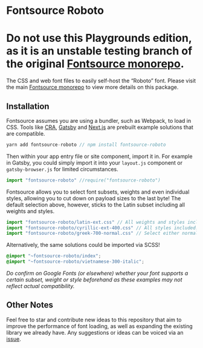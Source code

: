 # Fontsource Roboto

# Do not use this Playgrounds edition, as it is an unstable testing branch of the original [Fontsource monorepo](https://github.com/DecliningLotus/fontsource).

The CSS and web font files to easily self-host the “Roboto” font. Please visit the main [Fontsource monorepo](https://github.com/DecliningLotus/fontsource) to view more details on this package.

## Installation

Fontsource assumes you are using a bundler, such as Webpack, to load in CSS. Tools like [CRA](https://create-react-app.dev/), [Gatsby](https://www.gatsbyjs.org/) and [Next.js](https://nextjs.org/) are prebuilt example solutions that are compatible.

```javascript
yarn add fontsource-roboto // npm install fontsource-roboto
```

Then within your app entry file or site component, import it in. For example in Gatsby, you could simply import it into your `layout.js` component or `gatsby-browser.js` for limited circumstances.

```javascript
import "fontsource-roboto" //require("fontsource-roboto")
```

Fontsource allows you to select font subsets, weights and even individual styles, allowing you to cut down on payload sizes to the last byte! The default selection above, however, sticks to the Latin subset including all weights and styles.

```javascript
import "fontsource-roboto/latin-ext.css" // All weights and styles included.
import "fontsource-roboto/cyrillic-ext-400.css" // All styles included.
import "fontsource-roboto/greek-700-normal.css" // Select either normal or italic.
```

Alternatively, the same solutions could be imported via SCSS!

```scss
@import "~fontsource-roboto/index";
@import "~fontsource-roboto/vietnamese-300-italic";
```

_Do confirm on Google Fonts (or elsewhere) whether your font supports a certain subset, weight or style beforehand as these examples may not reflect actual compatibility._

## Other Notes

Feel free to star and contribute new ideas to this repository that aim to improve the performance of font loading, as well as expanding the existing library we already have. Any suggestions or ideas can be voiced via an [issue](https://github.com/DecliningLotus/fontsource/issues).

